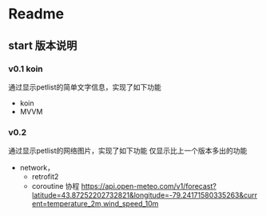 # Readme

## start 版本说明

### v0.1 koin
通过显示petlist的简单文字信息，实现了如下功能
- koin
- MVVM

### v0.2 

通过显示petlist的网络图片，实现了如下功能
仅显示比上一个版本多出的功能
- network， 
  - retrofit2
  - coroutine 协程
https://api.open-meteo.com/v1/forecast?latitude=43.87252202732821&longitude=-79.24171580335263&current=temperature_2m,wind_speed_10m
